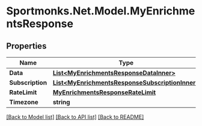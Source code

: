 # Sportmonks.Net.Model.MyEnrichmentsResponse

## Properties

Name | Type | Description | Notes
------------ | ------------- | ------------- | -------------
**Data** | [**List&lt;MyEnrichmentsResponseDataInner&gt;**](MyEnrichmentsResponseDataInner.md) |  | [optional] 
**Subscription** | [**List&lt;MyEnrichmentsResponseSubscriptionInner&gt;**](MyEnrichmentsResponseSubscriptionInner.md) |  | [optional] 
**RateLimit** | [**MyEnrichmentsResponseRateLimit**](MyEnrichmentsResponseRateLimit.md) |  | [optional] 
**Timezone** | **string** |  | [optional] 

[[Back to Model list]](../README.md#documentation-for-models) [[Back to API list]](../README.md#documentation-for-api-endpoints) [[Back to README]](../README.md)

